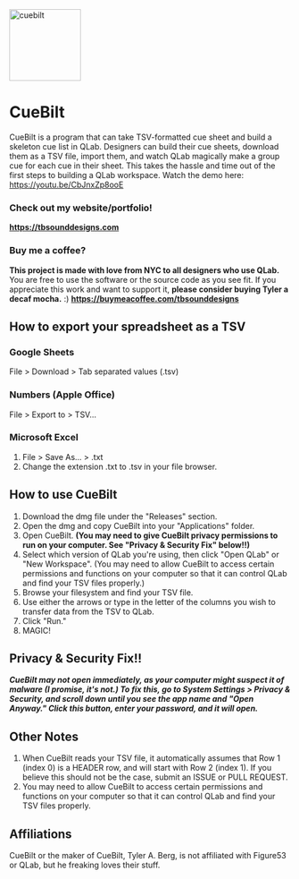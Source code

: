 <img width="128" height="128" alt="cuebilt" src="https://github.com/user-attachments/assets/b08d2126-f727-4706-b3e0-bf62df4cb70c" />

# CueBilt

CueBilt is a program that can take TSV-formatted cue sheet and build a skeleton cue list in QLab. Designers can build their cue sheets, download them as a TSV file, import them, and watch QLab magically make a group cue for each cue in their sheet. This takes the hassle and time out of the first steps to building a QLab workspace. Watch the demo here: https://youtu.be/CbJnxZp8ooE

### Check out my website/portfolio!
**https://tbsounddesigns.com**


### Buy me a coffee?
**This project is made with love from NYC to all designers who use QLab.** You are free to use the software or the source code as you see fit. If you appreciate this work and want to support it, **please consider buying Tyler a decaf mocha.** :) **https://buymeacoffee.com/tbsounddesigns**

## How to export your spreadsheet as a TSV
### Google Sheets
File > Download > Tab separated values (.tsv)

### Numbers (Apple Office)
File > Export to > TSV...

### Microsoft Excel
1. File > Save As... > .txt
2. Change the extension .txt to .tsv in your file browser.

## How to use CueBilt
1. Download the dmg file under the "Releases" section.
2. Open the dmg and copy CueBilt into your "Applications" folder.
3. Open CueBilt. **(You may need to give CueBilt privacy permissions to run on your computer. See "Privacy & Security Fix" below!!)**
4. Select which version of QLab you're using, then click "Open QLab" or "New Workspace". (You may need to allow CueBilt to access certain permissions and functions on your computer so that it can control QLab and find your TSV files properly.)
5. Browse your filesystem and find your TSV file.
6. Use either the arrows or type in the letter of the columns you wish to transfer data from the TSV to QLab.
7. Click "Run."
8. MAGIC!

## Privacy & Security Fix!!
_**CueBilt may not open immediately, as your computer might suspect it of malware (I promise, it's not.) To fix this, go to System Settings > Privacy & Security, and scroll down until you see the app name and "Open Anyway." Click this button, enter your password, and it will open.**_

## Other Notes
1. When CueBilt reads your TSV file, it automatically assumes that Row 1 (index 0) is a HEADER row, and will start with Row 2 (index 1). If you believe this should not be the case, submit an ISSUE or PULL REQUEST.
2. You may need to allow CueBilt to access certain permissions and functions on your computer so that it can control QLab and find your TSV files properly.

## Affiliations
CueBilt or the maker of CueBilt, Tyler A. Berg, is not affiliated with Figure53 or QLab, but he freaking loves their stuff.


